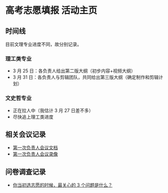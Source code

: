 # 高考志愿填报 活动主页

## 时间线

目前文理专业进度不同，故分别记录。

### 理工类专业

- 3 月 25 日：各负责人给出第二版大纲（初步内容+视频大纲）
- 3 月 31 日：各负责人与剪辑团队，共同给出第三版大纲（确定制作和剪辑计划）

### 文史哲专业

- 正在拉人中（我估计 3 月 27 日差不多）
- 尽快追上理工类进度

## 相关会议记录

- [第一次负责人会议文档](https://docs.qq.com/doc/DTHVOWmZPeFZCc1pP)
- [第一次负责人会议录像](https://www.jianguoyun.com/p/DTo2RWAQ66eQCBiO8rME)

## 问卷调查记录

- [你当初选志愿的时候，最关心的 3 个问题是什么？](/activity/questionnaire/result/1)
